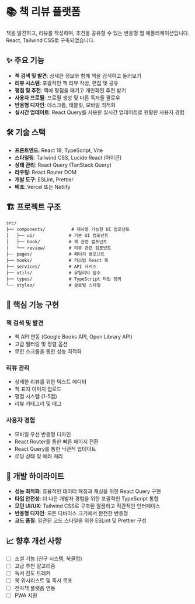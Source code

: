# 📚 책 리뷰 플랫폼

책을 발견하고, 리뷰를 작성하며, 추천을 공유할 수 있는 반응형 웹 애플리케이션입니다. React, Tailwind CSS로 구축되었습니다.

## ✨ 주요 기능

- **책 검색 및 발견**: 상세한 정보와 함께 책을 검색하고 둘러보기
- **리뷰 시스템**: 포괄적인 책 리뷰 작성, 편집 및 공유
- **평점 및 추천**: 책에 평점을 매기고 개인화된 추천 받기
- **사용자 프로필**: 프로필 생성 및 다른 독자들 팔로우
- **반응형 디자인**: 데스크톱, 태블릿, 모바일 최적화
- **실시간 업데이트**: React Query를 사용한 실시간 업데이트로 원활한 사용자 경험

## 🛠️ 기술 스택

- **프론트엔드**: React 18, TypeScript, Vite
- **스타일링**: Tailwind CSS, Lucide React (아이콘)
- **상태 관리**: React Query (TanStack Query)
- **라우팅**: React Router DOM
- **개발 도구**: ESLint, Prettier
- **배포**: Vercel 또는 Netlify

## 🏗️ 프로젝트 구조

```
src/
├── components/          # 재사용 가능한 UI 컴포넌트
│   ├── ui/             # 기본 UI 컴포넌트
│   ├── book/           # 책 관련 컴포넌트
│   └── review/         # 리뷰 관련 컴포넌트
├── pages/              # 페이지 컴포넌트
├── hooks/              # 커스텀 React 훅
├── services/           # API 서비스
├── utils/              # 유틸리티 함수
├── types/              # TypeScript 타입 정의
└── styles/             # 글로벌 스타일
```

## 🎯 핵심 기능 구현

### 책 검색 및 발견
- 책 API 연동 (Google Books API, Open Library API)
- 고급 필터링 및 정렬 옵션
- 무한 스크롤을 통한 성능 최적화

### 리뷰 관리
- 상세한 리뷰를 위한 텍스트 에디터
- 책 표지 이미지 업로드
- 평점 시스템 (1-5점)
- 리뷰 카테고리 및 태그

### 사용자 경험
- 모바일 우선 반응형 디자인
- React Router를 통한 빠른 페이지 전환
- React Query를 통한 낙관적 업데이트
- 로딩 상태 및 에러 처리

## 🔧 개발 하이라이트

- **성능 최적화**: 효율적인 데이터 페칭과 캐싱을 위한 React Query 구현
- **타입 안전성**: 더 나은 개발자 경험을 위한 포괄적인 TypeScript 통합
- **모던 UI/UX**: Tailwind CSS로 구축된 깔끔하고 직관적인 인터페이스
- **반응형 디자인**: 모든 디바이스 크기에서 완전한 반응형
- **코드 품질**: 일관된 코드 스타일을 위한 ESLint 및 Prettier 구성

## 📈 향후 개선 사항

- [ ] 소셜 기능 (친구 시스템, 북클럽)
- [ ] 고급 추천 알고리즘
- [ ] 독서 진도 트래커
- [ ] 북 위시리스트 및 독서 목표
- [ ] 전자책 플랫폼 연동
- [ ] PWA 지원